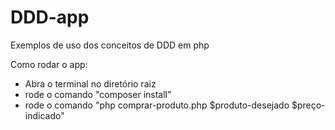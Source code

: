 # DDD-app
Exemplos de uso dos conceitos de DDD em php


Como rodar o app:

- Abra o terminal no diretório raiz
- rode o comando "composer install"
- rode o comando "php comprar-produto.php $produto-desejado $preço-indicado"
